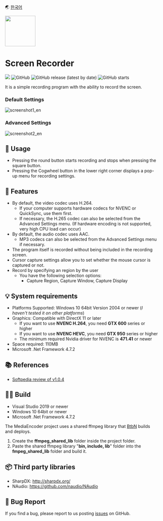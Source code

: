 🌏 [한국어](./README-ko.md)

<img src="./ScreenRecorder/icon.ico" width="100" height="100">

# Screen Recorder

<p>
  
  <img src="https://hits.seeyoufarm.com/api/count/incr/badge.svg?url=https%3A%2F%2Fgithub.com%2Fakon47%2FScreenRecorder&count_bg=%2379C83D&title_bg=%23555555&icon=&icon_color=%23E7E7E7&title=hits&edge_flat=false" />
  <img alt="GitHub" src="https://img.shields.io/github/license/akon47/ScreenRecorder">
  <img alt="GitHub release (latest by date)" src="https://img.shields.io/github/v/release/akon47/ScreenRecorder">
  <img alt="GitHub starts" src="https://img.shields.io/github/stars/akon47/ScreenRecorder">
</p>

It is a simple recording program with the ability to record the screen.

### Default Settings
![screenshot1_en](https://user-images.githubusercontent.com/49547202/131763726-8a209e6d-cbfe-40de-9043-efc6f75f07fb.png)


### Advanced Settings
![screenshot2_en](https://user-images.githubusercontent.com/49547202/131944482-16ca371c-6542-4a70-b721-e2fc447ec096.png)

## 📃 Usage
- Pressing the round button starts recording and stops when pressing the square button.
- Pressing the Cogwheel button in the lower right corner displays a pop-up menu for recording settings.

## 🎨 Features
- By default, the video codec uses H.264.
  - If your computer supports hardware codecs for NVENC or QuickSync, use them first.
  - If necessary, the H.265 codec can also be selected from the Advanced Settings menu. (If hardware encoding is not supported, very high CPU load can occur)
- By default, the audio codec uses AAC.
  - MP3 codecs can also be selected from the Advanced Settings menu if necessary.
- The program itself is recorded without being included in the recording screen.
- Cursor capture settings allow you to set whether the mouse cursor is captured or not.
- Record by specifying an region by the user
  - You have the following selection options:
    - Capture Region, Capture Window, Capture Display

## 💡 System requirements
- Platforms Supported: Windows 10 64bit Version 2004 or newer (*I haven't tested it on other platforms*)
- Graphics: Compatible with DirectX 11 or later
  - If you want to use **NVENC H.264**, you need **GTX 600** series or higher
  - If you want to use **NVENC HEVC**, you need **GTX 950** series or higher
  - The minimum required Nvidia driver for NVENC is **471.41** or newer
- Space required: 110MB
- Microsoft .Net Framework 4.7.2

## 📚 References
- [Softpedia review of v1.0.4](https://www.softpedia.com/get/Multimedia/Video/Video-Recording/ScreenRecorder-K.shtml)

## 👨‍💻 Build

- Visual Studio 2019 or newer
- Windows 10 64bit or newer
- Microsoft .Net Framework 4.7.2

The MediaEncoder project uses a shared ffmpeg library that [BtbN](https://github.com/BtbN/FFmpeg-Builds) builds and deploys.

1. Create the **ffmpeg_shared_lib** folder inside the project folder.
2. Paste the shared ffmpeg library "**bin, include, lib**" folder into the **fmpeg_shared_lib** folder and build it.

## 📦 Third party libraries
- SharpDX: http://sharpdx.org/
- NAudio: https://github.com/naudio/NAudio

## 🐞 Bug Report
If you find a bug, please report to us posting [issues](https://github.com/akon47/ScreenRecorder/issues) on GitHub.
